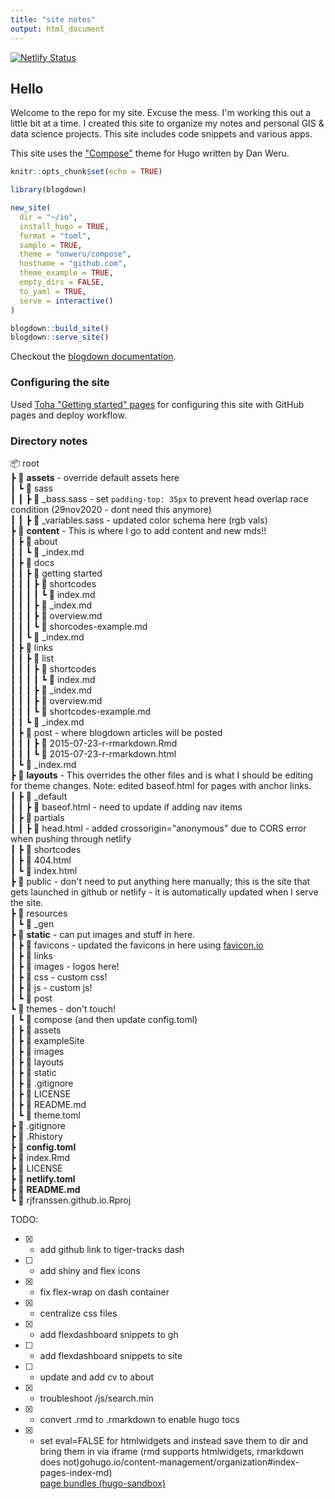 ```yaml
---
title: "site notes"
output: html_document
---
```


[![Netlify Status](https://api.netlify.com/api/v1/badges/a87061ba-7943-4aa3-a4ca-d4f3271456c2/deploy-status)](https://app.netlify.com/sites/rjfranssen/deploys)   

## Hello

Welcome to the repo for my site. Excuse the mess. I'm working this out a little bit at a time. I created this site to organize my notes and personal GIS & data science projects. This site includes code snippets and various apps.

This site uses the ["Compose"](https://github.com/onweru/compose) theme for Hugo written by Dan Weru.


```r
knitr::opts_chunk$set(echo = TRUE)
```

```r
library(blogdown)

new_site(
  dir = "~/io",
  install_hugo = TRUE,
  format = "toml",
  sample = TRUE,
  theme = "onweru/compose",
  hostname = "github.com",
  theme_example = TRUE,
  empty_dirs = FALSE,
  to_yaml = TRUE,
  serve = interactive()
)

blogdown::build_site()
blogdown::serve_site()
```

Checkout the [blogdown documentation](https://bookdown.org/yihui/blogdown/static-files.html).  

### Configuring the site  
Used [Toha "Getting started" pages](https://toha-guides.netlify.app/posts/getting-started/github-pages/) for configuring this site with GitHub pages and deploy workflow.  

### Directory notes  

📦 root  
 ┣ 📂 **assets** - override default assets here   
 ┃  ┗ 📂 sass  
 ┃  ┃  ┣ 📜 _bass.sass - set `padding-top: 35px` to prevent head overlap race condition (29nov2020 - dont need this anymore)  
 ┃  ┃  ┣ 📜 _variables.sass - updated color schema here (rgb vals)    
 ┣ 📂 **content** - This is where I go to add content and new mds!!  
 ┃  ┣ 📂 about  
 ┃  ┃  ┗ 📜 _index.md  
 ┃  ┣ 📂 docs  
 ┃  ┃  ┣ 📂 getting started  
 ┃  ┃  ┃  ┣ 📂 shortcodes  
 ┃  ┃  ┃  ┃  ┗ 📜 index.md  
 ┃  ┃  ┃  ┣ 📜 _index.md  
 ┃  ┃  ┃  ┣ 📜 overview.md  
 ┃  ┃  ┃  ┗ 📜 shorcodes-example.md  
 ┃  ┃  ┗ 📜 _index.md  
 ┃  ┣ 📂 links  
 ┃  ┃  ┣ 📂 list  
 ┃  ┃  ┃  ┣ 📂 shortcodes  
 ┃  ┃  ┃  ┃  ┗ 📜 index.md  
 ┃  ┃  ┃  ┣ 📜 _index.md  
 ┃  ┃  ┃  ┣ 📜 overview.md  
 ┃  ┃  ┃  ┗ 📜 shortcodes-example.md  
 ┃  ┃  ┗ 📜 _index.md  
 ┃  ┣ 📂 post - where blogdown articles will be posted  
 ┃  ┃  ┃  ┣ 📜 2015-07-23-r-rmarkdown.Rmd  
 ┃  ┃  ┃  ┗ 📜 2015-07-23-r-rmarkdown.html  
 ┃  ┗ 📜 _index.md  
 ┣ 📂 **layouts** - This overrides the other files and is what I should be editing for theme changes. Note: edited baseof.html for pages with anchor links.  
 ┃  ┣ 📂 _default   
 ┃  ┃  ┣ 📜 baseof.html - need to update if adding nav items  
 ┃  ┣ 📂 partials  
 ┃  ┃  ┣ 📜 head.html - added crossorigin="anonymous" due to CORS error when pushing through netlify    
 ┃  ┣ 📂 shortcodes  
 ┃  ┣ 📜 404.html  
 ┃  ┗ 📜 index.html  
 ┣ 📂 public - don't need to put anything here manually; this is the site that gets launched in github or netlify - it is automatically updated when I serve the site.  
 ┣ 📂 resources  
 ┃  ┗ 📂 _gen  
 ┣ 📂 **static** - can put images and stuff in here.  
 ┃  ┣ 📂 favicons - updated the favicons in here using [favicon.io](https://favicon.io/favicon-converter/)  
 ┃  ┣ 📂 links  
 ┃  ┣ 📂 images - logos here!  
 ┃  ┣ 📂 css - custom css!  
 ┃  ┣ 📂 js - custom js!  
 ┃  ┗ 📂 post  
 ┗ 📂 themes - don't touch!  
 ┃  ┗ 📂 compose (and then update config.toml)  
 ┃    ┣ 📂 assets  
 ┃    ┣ 📂 exampleSite  
 ┃    ┣ 📂 images  
 ┃    ┣ 📂 layouts  
 ┃    ┣ 📂 static  
 ┃    ┣ 📜 .gitignore  
 ┃    ┣ 📜 LICENSE  
 ┃    ┣ 📜 README.md  
 ┃    ┗ 📜 theme.toml  
 ┣ 📜 .gitignore  
 ┣ 📜 .Rhistory  
 ┣ 📜 **config.toml**  
 ┣ 📜 index.Rmd  
 ┣ 📜 LICENSE  
 ┣ 📜 **netlify.toml**  
 ┣ 📜 **README.md**  
 ┗ 📜 rjfranssen.github.io.Rproj  

TODO:
- [x] - add github link to tiger-tracks dash  
- [ ] - add shiny and flex icons  
- [x] - fix flex-wrap on dash container  
- [x] - centralize css files  
- [x] - add flexdashboard snippets to gh 
- [ ] - add flexdashboard snippets to site 
- [ ] - update and add cv to about    
- [x] - troubleshoot /js/search.min
- [x] - convert .rmd to .rmarkdown to enable hugo tocs  
- [x] - set eval=FALSE for htmlwidgets and instead save them to dir and bring them in via iframe (rmd supports htmlwidgets, rmarkdown does not)gohugo.io/content-management/organization#index-pages-index-md)  
[page bundles (hugo-sandbox)](https://hugo-sandbox.netlify.app/hugodocs/content-management/page-bundles/)  
